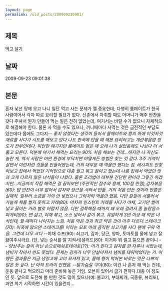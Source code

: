 ```yaml
---
layout: page
permalink: /old_posts/200909230901/
---
```


## 제목
먹고 살기

## 날짜
2009-09-23 09:01:38

## 본문

혼자 낯선 땅에 오고 나니 일단 먹고 사는 문제가 젤 중요한데, 다행히 룸메이트가 한국 사람이어서 각자 따로 요리할 필요가 없다. 신촌에서 자취할 때도 어머니가 매주 반찬을 갖다 주셔서 뭔가 만들어 먹는 일은 전혀 없었는데, 여기서는 바랄 수가 없으니 자체적으로 해결해야 한다. 물론 사 먹을 수도 있으나, 끼니때마다 사먹는 것은 금전적인 부담도 있는데다 몸에도 그다지-_- 좋지 않겠다는 생각이 들어서 룸메이트와 합의 하에 이것저것 재료를 사다가 시도를 해보고 있다.나도 한국에 있을 때 해본 요리라고는 계란볶음밥 정도가 전부인데다, 미안한 얘기지만 룸메이트 형은 꽤 오래 나가 살았음에도 나보다 더 서툴고 모른다. 덕분에 여기서 해먹는 요리는 90% 처음 해보는 건데...하지만 나 자신도 놀란 게, 역시 사람은 어떤 환경에 부닥치면 어떻게든 방법은 찾는 것 같다. 3주 가까이 살면서 이런저런 것들을 만들어봤는데, 거의 대부분 꽤 먹을만 했다는 점. 레시피도 안찾아보고 집에서 먹었던 기억만으로 대충 썰고 볶고 끓이고 했는데 나름 집에서 먹었던 맛과 크게 다르지 않은 녀석들이 나왔다. 물론 조리법이 대부분 간단한 편이라 그렇긴 하겠지만...지금까지 직접 해먹은 걸 꼽아보면 (주관적인 점수와 함께, 100점 만점),감자볶음(60): 밥 반찬이 너무 없어서 감자와 당근을 사와서 만듦. 거의 처음 만든 것이라 반쯤은 실패작. 일부러 소금을 거의 안 넣었으나 그럭저럭 먹을만 했음. 다만 칼질이 서툴러서 가늘게 채를 썰지 못하고.카레(80): 어차피 인스턴트 카레를 사다가 야채, 고기만 썰어넣고 끓이는 거라 별로 어렵지 않음. 다만 걸쭉해질 때까지 꽤 오래 걸려서 좀 놀랐음스파게티(90): 면 삶고, 야채 볶고, 소스 넣어서 같이 볶고. 유일하게 3번 이상 해 먹은 녀석인데, 할 때마다 나아지는 느낌. 처음 먹은 것과 최근 먹은 것이 아주 다르다.스테이크(70): 미쿡에 왔으면 스테이크를! 이라는 모토 아래 큼직한 쇠고기를 사다 팬에 구워 먹음. 그런데 너무 크다 -_-야채 수프(90): 쇠고기, 감자, 당근, 양파, 토마토를 물에 넣고 잘 끓여주시라요. (단, 넣는 순서를 잘 지켜서)샐러드(80): 이거야 뭐 썰고 뜯으면 끝이니 -_- 양상추는 칼이 아닌 손으로매쉬포테이토(??): 이거 한다고 감자를 한 자루나 사왔는데, 냄비가 작아서 반도 못썼다. 문제는 감자가 너무 안삶아져서 냄비를 태워먹었다는 거. 어쨌든 결과물은 지금 냉장고에 고이 모셔져 있고, 룸메 형이 먹어본 바로는 맛은 나쁘지 않은 듯 싶다. 난 아직 트라이 안했음. -_-닭가슴살 구이(80): 이건 나 혼자 해 먹는 건데, 운동 끝나고 먹으려고 미리 준비해 놓은 거임. 오븐이 있어서 굽기 편하다.대충 이 정도인 듯. 앞으로 도전해 볼 만한 것도 많이 있으나(예: 불고기, 부대찌개, 국종류, 뷰리또), 과연 학기 시작하면 시간이 있을런지...